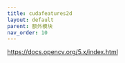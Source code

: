 ```yaml
---
title: cudafeatures2d
layout: default
parent: 额外模块
nav_order: 10
---
```


https://docs.opencv.org/5.x/index.html